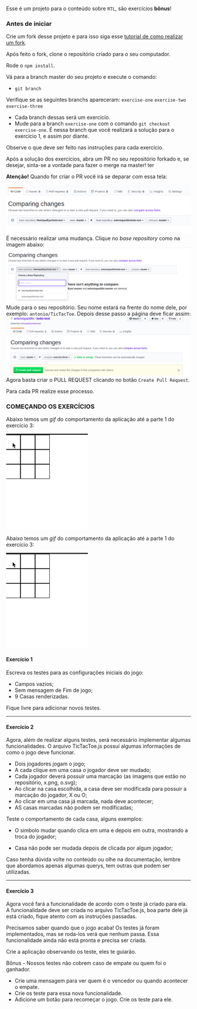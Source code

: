 Esse é um projeto para o conteúdo sobre `RTL`, são exercícios **bônus**!

### Antes de iniciar

Crie um fork desse projeto e para isso siga esse [tutorial de como realizar um fork](https://guides.github.com/activities/forking/).

Após feito o fork, clone o repositório criado para o seu computador.

Rode o `npm install`.

Vá para a branch master do seu projeto e execute o comando:

- `git branch` 

Verifique se as seguintes branchs apareceram:
  `exercise-one`
  `exercise-two`
  `exercise-three`
- Cada branch dessas será um exercício.
- Mude para a branch `exercise-one` com o comando `git checkout exercise-one`. É nessa branch que você realizará a solução para o exercício 1, e assim por diante.

Observe o que deve ser feito nas instruções para cada exercício.

Após a solução dos exercícios, abra um PR no seu repositório forkado e, se desejar, sinta-se a vontade para fazer o merge na master!
ter

**Atenção!** Quando for criar o PR você irá se deparar com essa tela:

![PR do exercício](images/example-pr.png)
É necessário realizar uma mudança. Clique no *base repository* como na imagem abaixo:
![Mudando a base do repositório](images/change-base.png)
Mude para o seu repositório. Seu nome estará na frente do nome dele, por exemplo: `antonio/TicTacToe`. Depois desse passo a página deve ficar assim:
![Após mudança](images/after-change.png)
Agora basta criar o PULL REQUEST clicando no botão `Create Pull Request`.

Para cada PR realize esse processo.

### COMEÇANDO OS EXERCÍCIOS 

Abaixo temos um _gif_ do comportamento da aplicação até a parte 1 do exercício 3:

![TicTacToe](images/tictactoe.gif)

Abaixo temos um _gif_ do comportamento da aplicação até a parte 1 do exercício 3:

![TicTacToe](images/tictactoe.gif)

#### Exercício 1

Escreva os testes para as configurações iniciais do jogo:

- Campos vazios;
- Sem mensagem de Fim de jogo;
- 9 Casas renderizadas.

Fique livre para adicionar novos testes.

---

#### Exercício 2 

Agora, além de realizar alguns testes, será necessário implementar algumas funcionalidades.
O arquivo TicTacToe.js possuí algumas informações de como o jogo deve funcionar.
  - Dois jogadores jogam o jogo;
  - A cada clique em uma casa o jogador deve ser mudado;
  - Cada jogador deverá possuir uma marcação (as imagens que estão no repositório, x.png, o.svg);
  - Ao clicar na casa escolhida, a casa deve ser modificada para possuir a marcação do jogador, X ou O;
  - Ao clicar em uma casa já marcada, nada deve acontecer;
  - AS casas marcadas não podem ser modificadas;

Teste o comportamento de cada casa, alguns exemplos:

- O símbolo mudar quando clica em uma e depois em outra, mostrando a troca do jogador;

- Casa não pode ser mudada depois de clicada por algum jogador;


Caso tenha dúvida volte no conteúdo ou olhe na documentação, lembre que abordamos apenas algumas querys, tem outras que podem ser utilizadas.

---

#### Exercício 3

Agora você fará a funcionalidade de acordo com o teste já criado para ela. A funcionalidade deve ser criada no arquivo TicTacToe.js, boa parte dele já está criado, fique atento com as instruções passadas.

Precisamos saber quando que o jogo acaba! Os testes já foram implementados, mas se roda-los verá que nenhum passa. Essa funcionalidade ainda não está pronta e precisa ser criada.

Crie a aplicação observando os teste, eles te guiarão.

Bônus - Nossos testes não cobrem caso de empate ou quem foi o ganhador.

- Crie uma mensagem para ver quem é o vencedor ou quando acontecer o empate.
- Crie os teste para essa nova funcionalidade.
- Adicione um botão para recomeçar o jogo. Crie os teste para ele.
